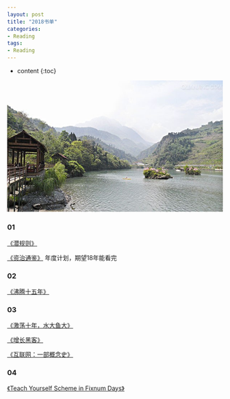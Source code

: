 ```yaml
---
layout: post
title: "2018书单"
categories: 
- Reading
tags:
- Reading
---
```


* content
{:toc}

![未来](/css/pics/2017-book-list.jpg)

### 01
[《潜规则》](https://book.douban.com/subject/1025723/)

[《资治通鉴》](https://book.douban.com/subject/2029680/) 年度计划，期望18年能看完

### 02

[《沸腾十五年》](https://book.douban.com/subject/3816827/)

### 03

[《激荡十年，水大鱼大》](https://book.douban.com/subject/27179563/)

[《增长黑客》](https://book.douban.com/subject/26541801/)

[《互联网：一部概念史》](https://book.douban.com/subject/26680900/)

### 04
[《Teach Yourself Scheme in Fixnum Days》](http://ds26gte.github.io/tyscheme/index-Z-H-1.html)
